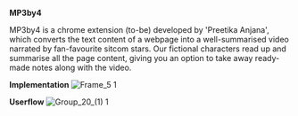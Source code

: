 **MP3by4**

MP3by4 is a chrome extension (to-be) developed by 'Preetika Anjana', which converts the text content of a webpage into a well-summarised video narrated by fan-favourite sitcom stars. 
Our fictional characters read up and summarise all the page content, giving you an option to take away ready-made notes along with the video.

**Implementation**
![Frame_5 1](https://github.com/user-attachments/assets/26278bd0-3cec-409d-8369-a233c0099faa)

**Userflow**
![Group_20_(1) 1](https://github.com/user-attachments/assets/691ef7ee-b4f5-4bbf-ac66-67f51a4fdbc3)

